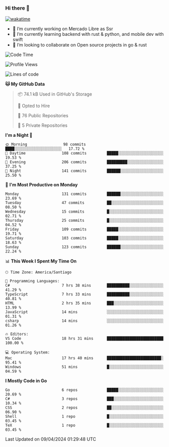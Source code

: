 ### Hi there 👋

[![wakatime](https://wakatime.com/badge/user/330beacb-fb27-4e32-bc38-f8f521bcf832.svg)](https://wakatime.com/@330beacb-fb27-4e32-bc38-f8f521bcf832)

- 🔭 I’m currently working on Mercado Libre as Ssr
- 🌱 I’m currently learning backend with rust & python, and mobile dev with swift
- 👯 I’m looking to collaborate on Open source projects in go & rust

<!--START_SECTION:waka-->
![Code Time](http://img.shields.io/badge/Code%20Time-586%20hrs%2038%20mins-blue)

![Profile Views](http://img.shields.io/badge/Profile%20Views-0-blue)

![Lines of code](https://img.shields.io/badge/From%20Hello%20World%20I%27ve%20Written-3.5%20million%20lines%20of%20code-blue)

**🐱 My GitHub Data** 

> 📦 74.1 kB Used in GitHub's Storage 
 > 
> 💼 Opted to Hire
 > 
> 📜 76 Public Repositories 
 > 
> 🔑 5 Private Repositories 
 > 
**I'm a Night 🦉** 

```text
🌞 Morning                98 commits          ████░░░░░░░░░░░░░░░░░░░░░   17.72 % 
🌆 Daytime                108 commits         █████░░░░░░░░░░░░░░░░░░░░   19.53 % 
🌃 Evening                206 commits         █████████░░░░░░░░░░░░░░░░   37.25 % 
🌙 Night                  141 commits         ██████░░░░░░░░░░░░░░░░░░░   25.50 % 
```
📅 **I'm Most Productive on Monday** 

```text
Monday                   131 commits         ██████░░░░░░░░░░░░░░░░░░░   23.69 % 
Tuesday                  47 commits          ██░░░░░░░░░░░░░░░░░░░░░░░   08.50 % 
Wednesday                15 commits          █░░░░░░░░░░░░░░░░░░░░░░░░   02.71 % 
Thursday                 25 commits          █░░░░░░░░░░░░░░░░░░░░░░░░   04.52 % 
Friday                   109 commits         █████░░░░░░░░░░░░░░░░░░░░   19.71 % 
Saturday                 103 commits         █████░░░░░░░░░░░░░░░░░░░░   18.63 % 
Sunday                   123 commits         ██████░░░░░░░░░░░░░░░░░░░   22.24 % 
```


📊 **This Week I Spent My Time On** 

```text
🕑︎ Time Zone: America/Santiago

💬 Programming Languages: 
C#                       7 hrs 38 mins       ██████████░░░░░░░░░░░░░░░   41.29 % 
TypeScript               7 hrs 33 mins       ██████████░░░░░░░░░░░░░░░   40.81 % 
HTML                     2 hrs 35 mins       ███░░░░░░░░░░░░░░░░░░░░░░   13.99 % 
JavaScript               14 mins             ░░░░░░░░░░░░░░░░░░░░░░░░░   01.31 % 
csharp                   14 mins             ░░░░░░░░░░░░░░░░░░░░░░░░░   01.26 % 

🔥 Editors: 
VS Code                  18 hrs 31 mins      █████████████████████████   100.00 % 

💻 Operating System: 
Mac                      17 hrs 40 mins      ████████████████████████░   95.41 % 
Windows                  51 mins             █░░░░░░░░░░░░░░░░░░░░░░░░   04.59 % 
```

**I Mostly Code in Go** 

```text
Go                       6 repos             █████░░░░░░░░░░░░░░░░░░░░   20.69 % 
C#                       3 repos             ███░░░░░░░░░░░░░░░░░░░░░░   10.34 % 
CSS                      2 repos             ██░░░░░░░░░░░░░░░░░░░░░░░   06.90 % 
Shell                    1 repo              █░░░░░░░░░░░░░░░░░░░░░░░░   03.45 % 
TeX                      1 repo              █░░░░░░░░░░░░░░░░░░░░░░░░   03.45 % 
```




 Last Updated on 09/04/2024 01:29:48 UTC
<!--END_SECTION:waka-->
